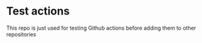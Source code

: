 # Test actions

This repo is just used for testing Github actions before adding them to other repositories

<!-- auto-license -->

<!-- auto-license -->

<!-- auto-pwd -->

<!-- auto-pwd -->
